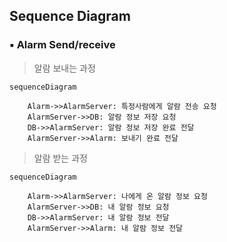 ## Sequence Diagram

### :black_small_square: Alarm Send/receive

> 알람 보내는 과정

```mermaid
sequenceDiagram

    Alarm->>AlarmServer: 특정사람에게 알람 전송 요청
    AlarmServer->>DB: 알람 정보 저장 요청
    DB->>AlarmServer: 알람 정보 저장 완료 전달
    AlarmServer->>Alarm: 보내기 완료 전달
```

> 알람 받는 과정

```mermaid
sequenceDiagram

    Alarm->>AlarmServer: 나에게 온 알람 정보 요청
    AlarmServer->>DB: 내 알람 정보 요청
    DB->>AlarmServer: 내 알람 정보 전달
    AlarmServer->>Alarm: 내 알람 정보 전달
```